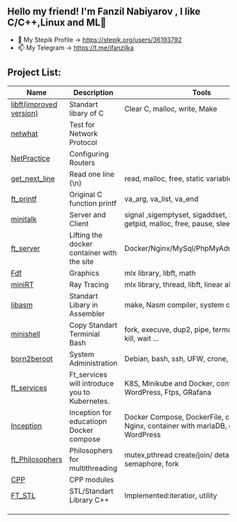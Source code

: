 ## Hello my friend! I'm Fanzil Nabiyarov ,  I like C/C++,Linux and ML👋


	

- 🌱 My Stepik Profile -> https://stepik.org/users/36193792
- 📫 My Telegram -> https://t.me/ifanzilka
	



## Project List:
| Name | Description | Tools |
| --- | --- | --- |
| [libft(improved version)](https://github.com/ifanzilka/libft)| 	Standart libary of C  | 	Сlear C, malloc, write, Make
| [netwhat](https://github.com/ifanzilka/netwhat) | Test for Network Protocol | 
| [NetPractice](https://github.com/ifanzilka/NetPractice) | Configuring Routers |
| [get_next_line](https://github.com/ifanzilka/get_next_line) | Read one line (\n) | read, malloc, free, static variable |
|[ft_printf](https://github.com/ifanzilka/ft_printf) | Original C function printf | va_arg, va_list, va_end |
|[minitalk](https://github.com/ifanzilka/minitalk) | Server and Client  | signal ,sigemptyset, sigaddset, sigaction, kill, getpid, malloc, free, pause, sleep, usleep, exit
|[ft_server](https://github.com/ifanzilka/ft_server) | Lifting the docker container with the site |Docker/Nginx/MySql/PhpMyAdmin/WordPress
| [Fdf](https://github.com/ifanzilka/Fdf)| Graphics | mlx library, libft, math
| [miniRT](https://github.com/ifanzilka/miniRT) | Ray Tracing | mlx library, thread, libft, linear algebra
| [libasm](https://github.com/ifanzilka/libasm)|  Standart Libary in Assembler | make, Nasm compiler, system calls
| [minishell](https://github.com/ifanzilka/minishell)|  Copy Standart Terminial Bash | fork, execuve, dup2, pipe, termacps, opendir, kill, wait ...
| [born2beroot](https://github.com/ifanzilka/Born2beroot)| System Administration | Debian, bash, ssh, UFW, crone, linux
| [ft_services](https://github.com/ifanzilka/ft_services)|  Ft_services will introduce you to Kubernetes.  | K8S, Minikube and Docker, container:Nginx, WordPress, Ftps, GRafana
| [Inception](https://github.com/ifanzilka/Inception) | Inception for educatiopn Docker compose | Docker Compose, DockerFile, container with Nginx, container with mariaDB,  container with WordPress
| [ft_Philosophers](https://github.com/ifanzilka/Philosophers) | Philosophers for multithreading | mutex,pthread create/join/ detach, semaphore, fork
| [CPP](https://github.com/ifanzilka/CPP_Module) | CPP modules |
| [FT_STL](https://github.com/ifanzilka/FT_STL)| STL/Standart Library C++ |  Implemented:iteratior, utility
| | |
| | |
| | |
